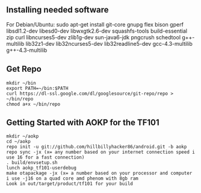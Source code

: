 Installing needed software
--------------------------

For Debian/Ubuntu:
    sudo apt-get install git-core gnupg flex bison gperf libsdl1.2-dev libesd0-dev libwxgtk2.6-dev squashfs-tools build-essential zip curl libncurses5-dev zlib1g-dev sun-java6-jdk pngcrush schedtool g++-multilib lib32z1-dev lib32ncurses5-dev lib32readline5-dev gcc-4.3-multilib g++-4.3-multilib

Get Repo
--------

    mkdir ~/bin
    export PATH=~/bin:$PATH
    curl https://dl-ssl.google.com/dl/googlesource/git-repo/repo > ~/bin/repo
    chmod a+x ~/bin/repo

Getting Started with AOKP for the TF101
---------------------------------------

    mkdir ~/aokp
    cd ~/aokp
    repo init -u git://github.com/hillbillyhacker86/android.git -b aokp
    repo sync -jx (x= any number based on your internet connection speed i use 16 for a fast connection)
    . build/envsetup.sh
    lunch aokp_tf101-userdebug
    make otapackage -jx (x= a number based on your processor and computer i use -j16 on a quad core amd phenom with 8gb ram
    Look in out/target/product/tf101 for your build
